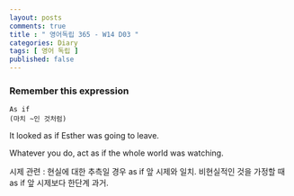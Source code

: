 ```yaml
---
layout: posts
comments: true
title : " 영어독립 365 - W14 D03 "
categories: Diary
tags: [ 영어 독립 ]
published: false
---
```


### Remember this expression

```
As if
(마치 ~인 것처럼)
```

It looked as if Esther was going to leave.

Whatever you do, act as if the whole world was watching.

시제 관련
 : 현실에 대한 추측일 경우 as if 앞 시제와 일치.
   비현실적인 것을 가정할 때  as if 앞 시제보다 한단계 과거.

